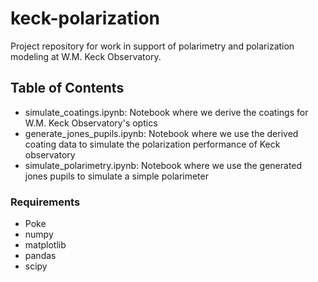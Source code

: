 # keck-polarization
Project repository for work in support of polarimetry and polarization modeling at W.M. Keck Observatory. 

## Table of Contents
- simulate_coatings.ipynb: Notebook where we derive the coatings for W.M. Keck Observatory's optics
- generate_jones_pupils.ipynb: Notebook where we use the derived coating data to simulate the polarization performance of Keck observatory
- simulate_polarimetry.ipynb: Notebook where we use the generated jones pupils to simulate a simple polarimeter

### Requirements
- Poke
- numpy
- matplotlib
- pandas
- scipy
